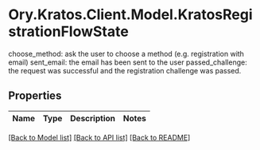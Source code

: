# Ory.Kratos.Client.Model.KratosRegistrationFlowState
choose_method: ask the user to choose a method (e.g. registration with email) sent_email: the email has been sent to the user passed_challenge: the request was successful and the registration challenge was passed.

## Properties

Name | Type | Description | Notes
------------ | ------------- | ------------- | -------------

[[Back to Model list]](../README.md#documentation-for-models) [[Back to API list]](../README.md#documentation-for-api-endpoints) [[Back to README]](../README.md)

